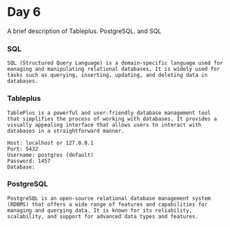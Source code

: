 # Day 6
A brief description of Tableplus. PostgreSQL. and SQL

### SQL
    SQL (Structured Query Language) is a domain-specific language used for managing and manipulating relational databases. It is widely used for tasks such as querying, inserting, updating, and deleting data in databases.

### Tableplus
    TablePlus is a powerful and user-friendly database management tool that simplifies the process of working with databases. It provides a visually appealing interface that allows users to interact with databases in a straightforward manner.

    Host: localhost or 127.0.0.1
    Port: 5432
    Username: postgres (default)
    Password: 1457
    Database: 

### PostgreSQL
    PostgreSQL is an open-source relational database management system (RDBMS) that offers a wide range of features and capabilities for managing and querying data. It is known for its reliability, scalability, and support for advanced data types and features.

